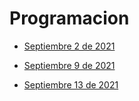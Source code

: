 # Programacion

- [Septiembre 2 de 2021](septiembre-2.md)

- [Septiembre 9 de 2021](septiembre-9.md)

- [Septiembre 13 de 2021](septiembre-13.md)
